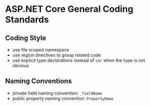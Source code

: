 # ASP.NET Core General Coding Standards

## Coding Style

- use file scoped namespace
- use region directives to group related code
- use explicit type declarations instead of `var` when the type is not obvious

## Naming Conventions

- private field naming convention: `_fieldName`
- public property naming convention: `PropertyName`
